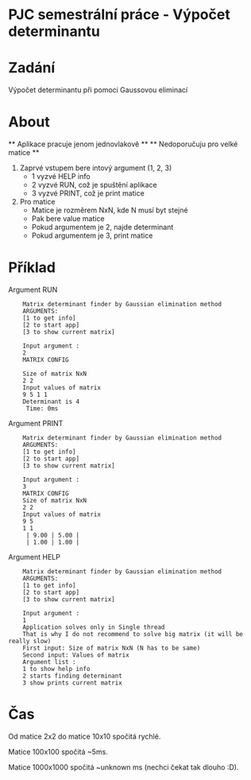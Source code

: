 # PJC semestrální práce - Výpočet determinantu
# Zadání
Výpočet determinantu při pomoci Gaussovou eliminací
# About
** Aplikace pracuje jenom jednovlakově **
** Nedoporučuju pro velké matice **

1) Zaprvé vstupem bere intový argument (1, 2, 3)
    - 1 vyzvé HELP info
    - 2 vyzvé RUN, což je spuštění aplikace
    - 3 vyzvé PRINT, což je print matice
2) Pro matice
    - Matice je rozměrem NxN, kde N musí byt stejné
    - Pak bere value matice
    - Pokud argumentem je 2, najde determinant
    - Pokud argumentem je 3, print matice
# Příklad
Argument RUN 
```
    Matrix determinant finder by Gaussian elimination method
    ARGUMENTS:
    [1 to get info]
    [2 to start app]
    [3 to show current matrix]
    
    Input argument :
    2
    MATRIX CONFIG
    
    Size of matrix NxN
    2 2
    Input values of matrix
    9 5 1 1
    Determinant is 4
     Time: 0ms
```
Argument PRINT 
```
    Matrix determinant finder by Gaussian elimination method
    ARGUMENTS:
    [1 to get info]
    [2 to start app]
    [3 to show current matrix]
    
    Input argument :
    3
    MATRIX CONFIG
    Size of matrix NxN
    2 2
    Input values of matrix
    9 5
    1 1
     | 9.00 | 5.00 |
     | 1.00 | 1.00 |
```
Argument HELP
```
    Matrix determinant finder by Gaussian elimination method
    ARGUMENTS:
    [1 to get info]
    [2 to start app]
    [3 to show current matrix]
    
    Input argument :
    1
    Application solves only in Single thread
    That is why I do not recommend to solve big matrix (it will be really slow)
    First input: Size of matrix NxN (N has to be same)
    Second input: Values of matrix
    Argument list :
    1 to show help info
    2 starts finding determinant
    3 show prints current matrix
```
# Čas
Od matice 2x2 do matice 10x10 spočitá rychlé.

Matice 100x100 spočitá ~5ms.

Matice 1000x1000 spočitá ~unknown ms (nechci čekat tak dlouho :D).

